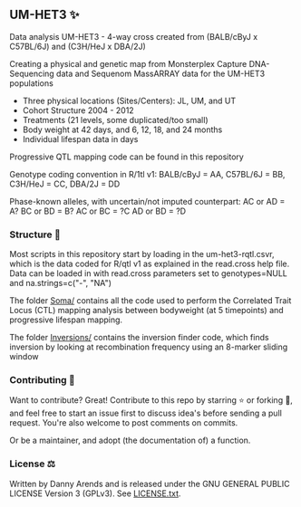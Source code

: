## UM-HET3 ✨
Data analysis UM-HET3 - 4-way cross created from (BALB/cByJ x C57BL/6J) and (C3H/HeJ x DBA/2J)

Creating a physical and genetic map from Monsterplex Capture DNA-Sequencing data and Sequenom MassARRAY data for the UM-HET3 populations

- Three physical locations (Sites/Centers): JL, UM, and UT
- Cohort Structure 2004 - 2012
- Treatments (21 levels, some duplicated/too small)
- Body weight at 42 days, and 6, 12, 18, and 24 months 
- Individual lifespan data in days

Progressive QTL mapping code can be found in this repository

Genotype coding convention in R/1tl v1: BALB/cByJ = AA, C57BL/6J = BB, C3H/HeJ = CC, DBA/2J = DD

Phase-known alleles, with uncertain/not imputed counterpart:
AC or AD = A?
BC or BD = B?
AC or BC = ?C
AD or BD = ?D

### Structure 📁

Most scripts in this repository start by loading in the um-het3-rqtl.csvr, which is the data coded for R/qtl v1 as explained in the read.cross help file. Data can be loaded in with read.cross parameters set to genotypes=NULL and na.strings=c("-", "NA")

The folder [Soma/](./Soma/) contains all the code used to perform the Correlated Trait Locus (CTL) mapping analysis between bodyweight (at 5 timepoints) and progressive lifespan mapping.

The folder [Inversions/](./Inversions/) contains the inversion finder code, which finds inversion by looking at recombination frequency using an 8-marker sliding window

### Contributing 🙌

Want to contribute? Great! Contribute to this repo by starring ⭐ or forking 🍴, and feel 
free to start an issue first to discuss idea's before sending a pull request. You're also 
welcome to post comments on commits.

Or be a maintainer, and adopt (the documentation of) a function.

### License ⚖️

Written by Danny Arends and is released under the GNU GENERAL PUBLIC LICENSE Version 3 (GPLv3). 
See [LICENSE.txt](./LICENSE.txt).
